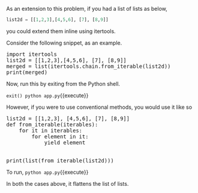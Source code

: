 As an extension to this problem, if you had a list of lists as below,

```python
list2d = [[1,2,3],[4,5,6], [7], [8,9]]
```

you could extend them inline using itertools.

Consider the following snippet, as an example.

<pre class="file" data-filename="app.py" data-target="replace">
import itertools
list2d = [[1,2,3],[4,5,6], [7], [8,9]]
merged = list(itertools.chain.from_iterable(list2d))
print(merged)
</pre>

Now, run this by exiting from the Python shell.

`exit()
python app.py`{{execute}}

However, if you were to use conventional methods, you would use it like so

<pre class="file" data-filename="app.py" data-target="replace">
list2d = [[1,2,3], [4,5,6], [7], [8,9]]
def from_iterable(iterables):
    for it in iterables:
        for element in it:
            yield element


print(list(from_iterable(list2d)))
</pre>

To run, `python app.py`{{execute}}

In both the cases above, it flattens the list of lists.
